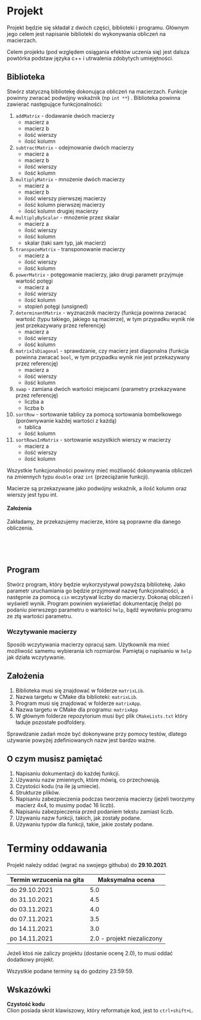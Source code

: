 # Projekt

Projekt będzie się składał z dwóch części, biblioteki i programu. Głównym jego celem jest napisanie biblioteki do wykonywania obliczeń na macierzach.

Celem projektu (pod względem osiągania efektów uczenia się) jest dalsza powtórka podstaw języka c++ i utrwalenia zdobytych umiejętności. 

## Biblioteka

Stwórz statyczną bibliotekę dokonująca obliczeń na macierzach. Funkcje powinny zwracać podwójny wskaźnik (np `int **`)
. Biblioteka powinna zawierać następujące funkcjonalności:
1. `addMatrix` - dodawanie dwóch macierzy
   - macierz a
   - macierz b
   - ilość wierszy
   - ilość kolumn
2. `subtractMatrix` - odejmowanie dwóch macierzy
   - macierz a
   - macierz b
   - ilość wierszy
   - ilość kolumn
3. `multiplyMatrix` - mnożenie dwóch macierzy
   - macierz a
   - macierz b
   - ilość wierszy pierwszej macierzy
   - ilość kolumn pierwszej macierzy
   - ilość kolumn drugiej macierzy
4. `multiplyByScalar` - mnożenie przez skalar
   - macierz a
   - ilość wierszy
   - ilość kolumn
   - skalar (taki sam typ, jak macierz)
5. `transpozeMatrix` - transponowanie macierzy
   - macierz a
   - ilość wierszy
   - ilość kolumn
6. `powerMatrix` - potęgowanie macierzy, jako drugi parametr przyjmuje wartość potęgi
   - macierz a
   - ilość wierszy
   - ilość kolumn
   - stopień potęgi (unsigned)
7. `determinantMatrix` - wyznacznik macierzy (funkcja powinna zwracać wartość (typu takiego, jakiego są macierze), w tym przypadku wynik nie jest przekazywany przez referencję)
   - macierz a
   - ilość wierszy
   - ilość kolumn
8. `matrixIsDiagonal` - sprawdzanie, czy macierz jest diagonalna (funkcja powinna zwracać `bool`, w tym przypadku wynik
   nie jest przekazywany przez referencję)
   - macierz a
   - ilość wierszy
   - ilość kolumn
9. `swap` - zamiana dwóch wartości miejscami (parametry przekazywane przez referencję)
   - liczba a
   - liczba b
10. `sortRow` - sortowanie tablicy za pomocą sortowania bombelkowego (porównywanie każdej wartości z każdą)
    - tablica
    - ilość kolumn
11. `sortRowsInMatrix` - sortowanie wszystkich wierszy w macierzy 
    - macierz a
    - ilość wierszy
    - ilość kolumn


Wszystkie funkcjonalności powinny mieć możliwość dokonywania obliczeń na zmiennych typu `double` oraz `int`
(przeciążanie funkcji).

Macierze są przekazywane jako podwójny wskaźnik, a ilość kolumn oraz wierszy jest typu int.

#### Założenia

Zakładamy, że przekazujemy macierze, które są poprawne dla danego obliczenia.


&nbsp;

&nbsp;

## Program

Stwórz program, który będzie wykorzystywał powyższą bibliotekę. Jako parametr uruchamiania go będzie przyjmował
nazwę funkcjonalności, a następnie za pomocą `cin` wczytywał liczby do macierzy. Dokonaj obliczeń i wyświetl wynik.
Program powinien wyświetlać dokumentację (help) po podaniu pierwszego parametru o wartości `help`, bądź 
wywołaniu programu ze złą wartości parametru.

### Wczytywanie macierzy

Sposób wczytywania macierzy opracuj sam. Użytkownik ma mieć możliwość samemu wybierania ich rozmiarów.
Pamiętaj o napisaniu w `help` jak działa wczytywanie.


## Założenia

1. Biblioteka musi się znajdować w folderze `matrixLib`.
2. Nazwa targetu w CMake dla biblioteki: `matrixLib`.
3. Program musi się znajdować w folderze `matrixApp`.
4. Nazwa targetu w CMake dla programu: `matrixApp`
5. W głównym folderze repozytorium musi być plik `CMakeLists.txt` który ładuje pozostałe podfoldery.

Sprawdzanie zadań może być dokonywane przy pomocy testów, dlatego używanie powyżej zdefiniowanych nazw jest bardzo ważne.


## O czym musisz pamiętać

1. Napisaniu dokumentacji do każdej funkcji.
2. Używaniu nazw zmiennych, które mówią, co przechowują.
3. Czystości kodu (na ile ją umiecie).
4. Strukturze plików.
5. Napisaniu zabezpieczenia podczas tworzenia macierzy (jeżeli tworzymy macierz 4x4, to musimy podać 16 liczb).
6. Napisaniu zabezpieczenia przed podaniem tekstu zamiast liczb.
7. Używaniu nazw funkcji, takich, jak zostały podane.
8. Używaniu typów dla funkcji, takie, jakie zostały podane.


# Terminy oddawania

Projekt należy oddać (wgrać na swojego githuba) do **29.10.2021**.
 

| Termin wrzucenia na gita | Maksymalna ocena  |
|----------------|-------------------|
| do 29.10.2021  | 5.0               |
| do 31.10.2021  | 4.5               |
| do 03.11.2021  | 4.0               |
| do 07.11.2021  | 3.5               |
| do 14.11.2021  | 3.0               |
| po 14.11.2021  | 2.0 - projekt niezaliczony |

Jeżeli ktoś nie zaliczy projektu (dostanie ocenę 2.0), to musi oddać dodatkowy projekt.

Wszystkie podane terminy są do godziny 23:59:59.


## Wskazówki

**Czystość kodu** <br/>
Clion posiada skrót klawiszowy, który reformatuje kod, jest to `ctrl+shift+L`.
